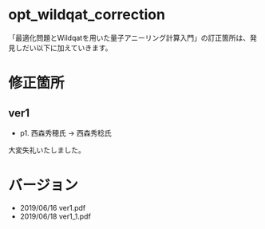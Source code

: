 # opt_wildqat_correction

「最適化問題とWildqatを用いた量子アニーリング計算入門」の訂正箇所は、発見しだい以下に加えていきます。

# 修正箇所

## ver1
 - p1. 西森秀穂氏 → 西森秀稔氏

大変失礼いたしました。

# バージョン
 - 2019/06/16 ver1.pdf
 - 2019/06/18 ver1_1.pdf
